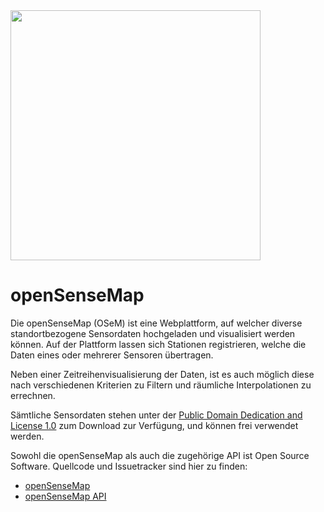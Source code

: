 <img src="https://raw.githubusercontent.com/sensebox/resources/master/images/sensebox_logo_neu.png" align="center" width="400"/>

# openSenseMap

Die openSenseMap (OSeM) ist eine Webplattform, auf welcher diverse standortbezogene Sensordaten hochgeladen und visualisiert werden können.
Auf der Plattform lassen sich Stationen registrieren, welche die Daten eines oder mehrerer Sensoren übertragen.

Neben einer Zeitreihenvisualisierung der Daten, ist es auch möglich diese nach verschiedenen Kriterien zu Filtern und räumliche Interpolationen zu errechnen.

Sämtliche Sensordaten stehen unter der [Public Domain Dedication and License 1.0](http://opendatacommons.org/licenses/pddl/summary/) zum Download zur Verfügung, und können frei verwendet werden.

Sowohl die openSenseMap als auch die zugehörige API ist Open Source Software.
Quellcode und Issuetracker sind hier zu finden:

* [openSenseMap](https://github.com/sensebox/OpenSenseMap)
* [openSenseMap API](https://github.com/sensebox/OpenSenseMap-API)
